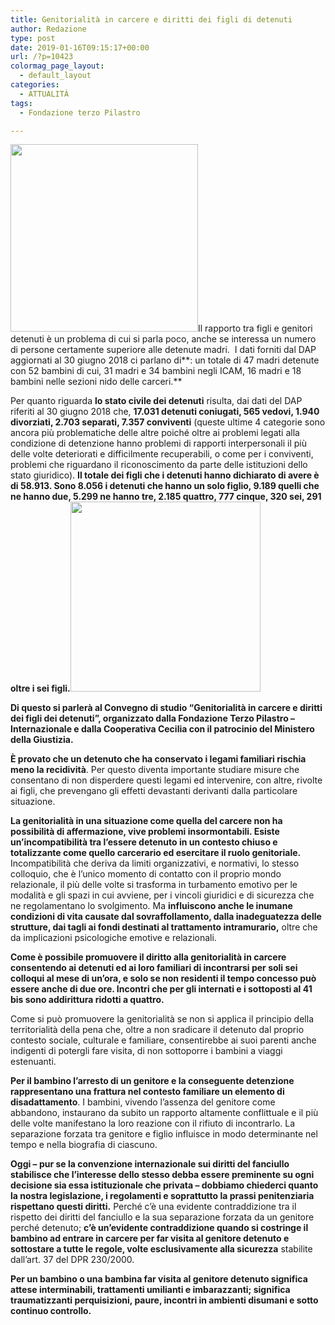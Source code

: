 ```yaml
---
title: Genitorialità in carcere e diritti dei figli di detenuti
author: Redazione
type: post
date: 2019-01-16T09:15:17+00:00
url: /?p=10423
colormag_page_layout:
  - default_layout
categories:
  - ATTUALITÀ
tags:
  - Fondazione terzo Pilastro

---
```

<img decoding="async" loading="lazy" class="alignleft size-medium wp-image-10425" src="https://progressonline.it/wp-content/uploads/2019/01/bambini-senza-sbarre_0-300x300.jpg" alt="" width="300" height="300" />Il rapporto tra figli e genitori detenuti è un problema di cui si parla poco, anche se interessa un numero di persone certamente superiore alle detenute madri.  I dati forniti dal DAP aggiornati al 30 giugno 2018 ci parlano di**: un totale di 47 madri detenute con 52 bambini di cui, 31 madri e 34 bambini negli ICAM, 16 madri e 18 bambini nelle sezioni nido delle carceri.** 

Per quanto riguarda **lo stato civile dei detenuti** risulta, dai dati del DAP riferiti al 30 giugno 2018 che, **17.031 detenuti coniugati, 565 vedovi, 1.940 divorziati, 2.703 separati, 7.357 conviventi** (queste ultime 4 categorie sono ancora più problematiche delle altre poiché oltre ai problemi legati alla condizione di detenzione hanno problemi di rapporti interpersonali il più delle volte deteriorati e difficilmente recuperabili, o come per i conviventi, problemi che riguardano il riconoscimento da parte delle istituzioni dello stato giuridico). **Il totale dei figli che i detenuti hanno dichiarato di avere è di 58.913. Sono 8.056 i detenuti che hanno un solo figlio, 9.189 quelli che ne hanno due, 5.299 ne hanno tre, 2.185 quattro, 777 cinque, 320 sei, 291 oltre i sei figli.<img decoding="async" loading="lazy" class="alignright wp-image-10426 " src="https://progressonline.it/wp-content/uploads/2019/01/download.jpg" alt="" width="304" height="304" />**

**Di questo si parlerà al Convegno di studio “Genitorialità in carcere e diritti dei figli dei detenuti”, organizzato dalla Fondazione Terzo Pilastro &#8211; Internazionale e dalla Cooperativa Cecilia con il patrocinio del Ministero della Giustizia.**

**È provato che un detenuto che ha conservato i legami familiari rischia meno la recidività**. Per questo diventa importante studiare misure che consentano di non disperdere questi legami ed intervenire, con altre, rivolte ai figli, che prevengano gli effetti devastanti derivanti dalla particolare situazione.

**La genitorialità in una situazione come quella del carcere non ha possibilità di affermazione, vive problemi insormontabili. Esiste un’incompatibilità tra l’essere detenuto in un contesto chiuso e totalizzante come quello carcerario ed esercitare il ruolo genitoriale.** Incompatibilità che deriva da limiti organizzativi, e normativi, lo stesso colloquio, che è l’unico momento di contatto con il proprio mondo relazionale, il più delle volte si trasforma in turbamento emotivo per le modalità e gli spazi in cui avviene, per i vincoli giuridici e di sicurezza che ne regolamentano lo svolgimento. Ma **influiscono anche le inumane condizioni di vita causate dal sovraffollamento, dalla inadeguatezza delle strutture, dai tagli ai fondi destinati al trattamento intramurario,** oltre che da implicazioni psicologiche emotive e relazionali.

**Come è possibile promuovere il diritto alla genitorialità in carcere consentendo ai detenuti ed ai loro familiari di incontrarsi per soli sei colloqui al mese di un’ora, e solo se non residenti il tempo concesso può essere anche di due ore. Incontri che per gli internati e i sottoposti al 41 bis sono addirittura ridotti a quattro.**

Come si può promuovere la genitorialità se non si applica il principio della territorialità della pena che, oltre a non sradicare il detenuto dal proprio contesto sociale, culturale e familiare, consentirebbe ai suoi parenti anche indigenti di potergli fare visita, di non sottoporre i bambini a viaggi estenuanti.

**Per il bambino l’arresto di un genitore e la conseguente detenzione rappresentano una frattura nel contesto familiare un elemento di disadattamento**. I bambini, vivendo l’assenza del genitore come abbandono, instaurano da subito un rapporto altamente conflittuale e il più delle volte manifestano la loro reazione con il rifiuto di incontrarlo. La separazione forzata tra genitore e figlio influisce in modo determinante nel tempo e nella biografia di ciascuno.

**Oggi &#8211; pur se la convenzione internazionale sui diritti del fanciullo stabilisce che l’interesse dello stesso debba essere preminente su ogni decisione sia essa istituzionale che privata &#8211; dobbiamo chiederci quanto la nostra legislazione, i regolamenti e soprattutto la prassi penitenziaria rispettano questi diritti.** Perché c’è una evidente contraddizione tra il rispetto dei diritti del fanciullo e la sua separazione forzata da un genitore perché detenuto; **c’è un’evidente contraddizione quando si costringe il bambino ad entrare in carcere per far visita al genitore detenuto e sottostare a tutte le regole, volte esclusivamente alla sicurezza** stabilite dall’art. 37 del DPR 230/2000.

**Per un bambino o una bambina far visita al genitore detenuto significa attese interminabili, trattamenti umilianti e imbarazzanti; significa traumatizzanti perquisizioni, paure, incontri in ambienti disumani e sotto continuo controllo.** 

&nbsp;